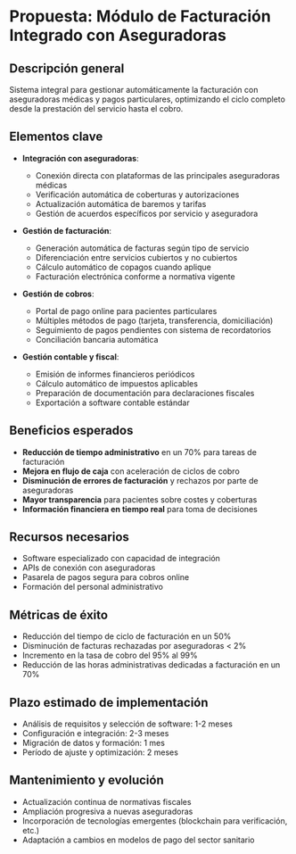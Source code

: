 # Propuesta: Módulo de Facturación Integrado con Aseguradoras

## Descripción general

Sistema integral para gestionar automáticamente la facturación con aseguradoras médicas y pagos particulares, optimizando el ciclo completo desde la prestación del servicio hasta el cobro.

## Elementos clave

- **Integración con aseguradoras**:
  - Conexión directa con plataformas de las principales aseguradoras médicas
  - Verificación automática de coberturas y autorizaciones
  - Actualización automática de baremos y tarifas
  - Gestión de acuerdos específicos por servicio y aseguradora

- **Gestión de facturación**:
  - Generación automática de facturas según tipo de servicio
  - Diferenciación entre servicios cubiertos y no cubiertos
  - Cálculo automático de copagos cuando aplique
  - Facturación electrónica conforme a normativa vigente

- **Gestión de cobros**:
  - Portal de pago online para pacientes particulares
  - Múltiples métodos de pago (tarjeta, transferencia, domiciliación)
  - Seguimiento de pagos pendientes con sistema de recordatorios
  - Conciliación bancaria automática

- **Gestión contable y fiscal**:
  - Emisión de informes financieros periódicos
  - Cálculo automático de impuestos aplicables
  - Preparación de documentación para declaraciones fiscales
  - Exportación a software contable estándar

## Beneficios esperados

- **Reducción de tiempo administrativo** en un 70% para tareas de facturación
- **Mejora en flujo de caja** con aceleración de ciclos de cobro
- **Disminución de errores de facturación** y rechazos por parte de aseguradoras
- **Mayor transparencia** para pacientes sobre costes y coberturas
- **Información financiera en tiempo real** para toma de decisiones

## Recursos necesarios

- Software especializado con capacidad de integración
- APIs de conexión con aseguradoras
- Pasarela de pagos segura para cobros online
- Formación del personal administrativo

## Métricas de éxito

- Reducción del tiempo de ciclo de facturación en un 50%
- Disminución de facturas rechazadas por aseguradoras < 2%
- Incremento en la tasa de cobro del 95% al 99%
- Reducción de las horas administrativas dedicadas a facturación en un 70%

## Plazo estimado de implementación

- Análisis de requisitos y selección de software: 1-2 meses
- Configuración e integración: 2-3 meses
- Migración de datos y formación: 1 mes
- Período de ajuste y optimización: 2 meses

## Mantenimiento y evolución

- Actualización continua de normativas fiscales
- Ampliación progresiva a nuevas aseguradoras
- Incorporación de tecnologías emergentes (blockchain para verificación, etc.)
- Adaptación a cambios en modelos de pago del sector sanitario 